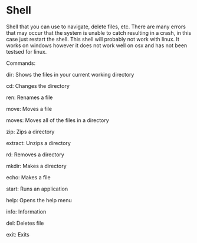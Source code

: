 # Shell
Shell that you can use to navigate, delete files, etc.
There are many errors that may occur that the system is unable to catch resulting in a crash, in this case just restart the shell. This shell will probably not work with linux. It works on windows however it does not work well on osx and has not been testsed for linux.

Commands:

dir: Shows the files in your current working directory

cd: Changes the directory

ren: Renames a file

move: Moves a file

moves: Moves all of the files in a directory

zip: Zips a directory

extract: Unzips a directory

rd: Removes a directory

mkdir: Makes a directory 

echo: Makes a file

start: Runs an application

help: Opens the help menu

info: Information

del: Deletes file

exit: Exits
